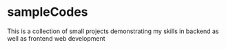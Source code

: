 # sampleCodes
This is a collection of small projects demonstrating my skills in backend as well as frontend web development
